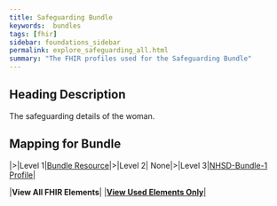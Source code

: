 ```yaml
---
title: Safeguarding Bundle
keywords:  bundles
tags: [fhir]
sidebar: foundations_sidebar
permalink: explore_safeguarding_all.html
summary: "The FHIR profiles used for the Safeguarding Bundle"
---
```


## Heading Description ##
The safeguarding details of the woman.

## Mapping for Bundle ##

|>|Level 1|[Bundle Resource](http://hl7.org/fhir/stu3/bundle.html)|>|Level 2| None|>|Level 3|[NHSD-Bundle-1 Profile](http://xxx)|


|**View All FHIR Elements**|    |**[View Used Elements Only](explore_safeguarding.html#mapping-for-bundle)**| 
